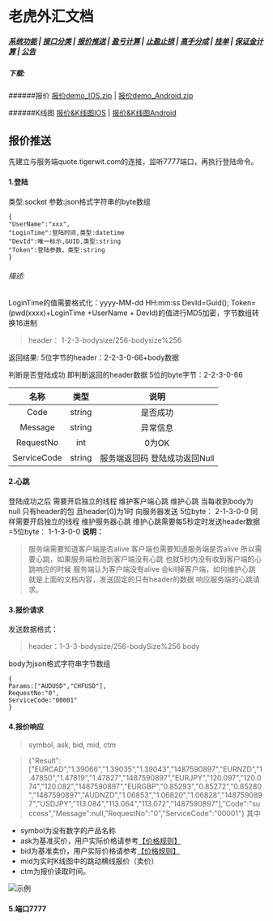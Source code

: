 # 老虎外汇文档

##### [系统功能](/) |  [接口分类](/api/category.html) | [报价推送](/quote.html) | [盈亏计算](/formula.html) | [止盈止损](/level.html) | [高手分成](/bouns.html) | [挂单](/pending.html) | [保证金计算](/ouccupy_asset.html) | [公告](/notice.html)

##### 下载: 
######报价
[报价demo_IOS.zip](https://www.tigerwit.com/action/public/demo_ios.zip) | [报价demo_Android.zip](https://www.tigerwit.com/action/public/demo_adroid.zip)

######K线图
[报价&K线图IOS](https://www.tigerwit.com/action/public/kline.zip) | [报价&K线图Android](https://www.tigerwit.com/action/public/adroid_kline.zip)

## 报价推送

先建立与服务端quote.tigerwit.com的连接，监听7777端口，再执行登陆命令。

#### 1.登陆 
类型:socket 
参数:json格式字符串的byte数组 
```
{ 
"UserName":"xxx", 
"LoginTime":登陆时间,类型:datetime 
"DevId":唯一标示,GUID,类型:string 
"Token":登陆参数，类型:string 
} 
```
###### 描述: 
LoginTime的值需要格式化：yyyy-MM-dd HH:mm:ss 
DevId=Guid(); 
Token=(pwd(xxxx)+LoginTime +UserName + DevId)的值进行MD5加密，字节数组转换16进制 
>header： 1-2-3-bodysize/256-bodysize%256 

返回结果: 
5位字节的header：2-2-3-0-66+body数据

判断是否登陆成功 即判断返回的header数据 5位的byte字节：2-2-3-0-66

|名称 |类型 |说明| 
|:---:|:--:|:---:|
|Code| string| 是否成功| 
|Message| string| 异常信息| 
|RequestNo |int |0为OK |
|ServiceCode| string| 服务端返回码 登陆成功返回Null|

#### 2.心跳 
登陆成功之后 需要开启独立的线程 
维护客户端心跳 
维护心跳 当每收到body为null 只有header的包 且header[0]为1时 向服务器发送 5位byte： 2-1-3-0-0 
同样需要开启独立的线程 
维护服务器心跳 
维护心跳需要每5秒定时发送header数据 =5位byte： 1-1-3-0-0
**说明：**
>服务端需要知道客户端是否alive 客户端也需要知道服务端是否alive 所以需要心跳，如果服务端检测到客户端没有心跳 也就5秒内没有收到客户端的心跳响应的时候 服务端认为客户端没有alive 会kill掉客户端，如何维护心跳 就是上面的文档内容，发送固定的只有header的数据 响应服务端的心跳请求。

#### 3.报价请求 
发送数据格式： 
>header：1-3-3-bodysize/256-bodySize%256 body

body为json格式字符串字节数组 
```
{ 
Params:["AUDUSD","CHFUSD"], 
RequestNo:"0", 
ServiceCode:"00001" 
}
```

#### 4.报价响应 
>symbol, ask, bid, mid, ctm 

>{"Result":["EURCAD","1.39066","1.39035","1.39043","1487590897","EURNZD","1.47850","1.47819","1.47827","1487590897","EURJPY","120.097","120.074","120.082","1487590897","EURGBP","0.85293","0.85272","0.85280","1487590897","AUDNZD","1.06853","1.06820","1.06828","1487590897","USDJPY","113.084","113.064","113.072","1487590897"],"Code":"success","Message":null,"RequestNo":"0","ServiceCode":"00001"}
其中 

* symbol为没有数字的产品名称 
* ask为基准买价，用户实际价格请参考[【价格规则】](/price.html)
* bid为基准卖价，用户实际价格请参考[【价格规则】](/price.html)
* mid为实时K线图中的跳动横线报价（卖价） 
* ctm为报价读取时间。 


![示例](http://app2.mailpanda.com/recipient/image?a=20&f=151952970831888384.jpg)

#### 5.端口7777